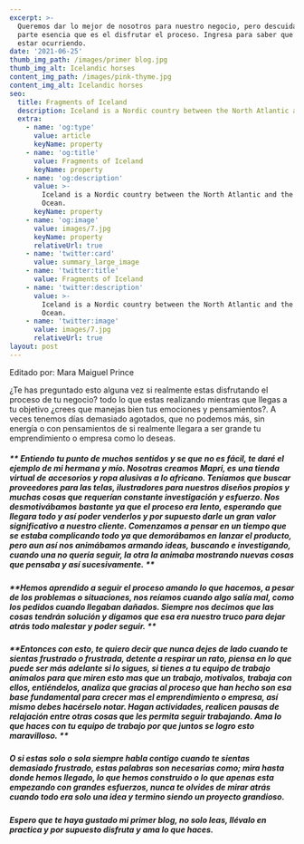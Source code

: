 ```yaml
---
excerpt: >-
  Queremos dar lo mejor de nosotros para nuestro negocio, pero descuidamos la
  parte esencia que es el disfrutar el proceso. Ingresa para saber que puede
  estar ocurriendo.
date: '2021-06-25'
thumb_img_path: /images/primer blog.jpg
thumb_img_alt: Icelandic horses
content_img_path: /images/pink-thyme.jpg
content_img_alt: Icelandic horses
seo:
  title: Fragments of Iceland
  description: Iceland is a Nordic country between the North Atlantic and the Arctic Ocean.
  extra:
    - name: 'og:type'
      value: article
      keyName: property
    - name: 'og:title'
      value: Fragments of Iceland
      keyName: property
    - name: 'og:description'
      value: >-
        Iceland is a Nordic country between the North Atlantic and the Arctic
        Ocean.
      keyName: property
    - name: 'og:image'
      value: images/7.jpg
      keyName: property
      relativeUrl: true
    - name: 'twitter:card'
      value: summary_large_image
    - name: 'twitter:title'
      value: Fragments of Iceland
    - name: 'twitter:description'
      value: >-
        Iceland is a Nordic country between the North Atlantic and the Arctic
        Ocean.
    - name: 'twitter:image'
      value: images/7.jpg
      relativeUrl: true
layout: post
---
```

Editado por: Mara Maiguel Prince

¿Te has preguntado esto alguna vez si realmente estas disfrutando el proceso de tu negocio? todo lo que estas realizando mientras que llegas a tu objetivo ¿crees que manejas bien tus emociones y pensamientos?. A veces tenemos días demasiado agotados, que no podemos más, sin energía o con pensamientos de si realmente llegara a ser grande tu emprendimiento o empresa como lo deseas.

##### \*\* Entiendo tu punto de muchos sentidos y se que no es fácil, te daré el ejemplo de mi hermana y mío. Nosotras creamos Mapri, es una tienda virtual de accesorios y ropa alusivas a lo africano. Teníamos que buscar proveedores para las telas, ilustradores para nuestros diseños propios y muchas cosas que requerían constante investigación y esfuerzo. Nos desmotivábamos bastante ya que el proceso era lento, esperando que llegara todo y así poder venderlos y por supuesto darle un gran valor significativo a nuestro cliente. Comenzamos a pensar en un tiempo que se estaba complicando todo ya que demorábamos en lanzar el producto, pero aun así nos animábamos armando ideas, buscando e investigando, cuando una no quería seguir, la otra la animaba mostrando nuevas cosas que pensaba y así sucesivamente. \*\*

##### \*\*Hemos aprendido a seguir el proceso amando lo que hacemos, a pesar de los problemas o situaciones, nos reíamos cuando algo salía mal, como los pedidos cuando llegaban dañados. Siempre nos decimos que las cosas tendrán solución y digamos que esa era nuestro truco para dejar atrás todo malestar y poder seguir. \*\*

##### \*\*Entonces con esto, te quiero decir que nunca dejes de lado cuando te sientas frustrado o frustrada, detente a respirar un rato, piensa en lo que puede ser más adelante si lo sigues, si tienes a tu equipo de trabajo anímalos para que miren esto mas que un trabajo, motívalos, trabaja con ellos, entiéndelos, analiza que gracias al proceso que han hecho son esa base fundamental para crecer mas el emprendimiento o empresa, así mismo debes hacérselo notar. Hagan actividades, realicen pausas de relajación entre otras cosas que les permita seguir trabajando. Ama lo que haces con tu equipo de trabajo por que juntos se logro esto maravilloso. \*\*

##### O si estas solo o sola siempre habla contigo cuando te sientas demasiado frustrado, estas palabras son necesarias como; mira hasta donde hemos llegado, lo que hemos construido o lo que apenas esta empezando con grandes esfuerzos, nunca te olvides de mirar atrás cuando todo era solo una idea y termino siendo un proyecto grandioso.

##### Espero que te haya gustado mi primer blog, no solo leas, llévalo en practica y por supuesto disfruta y ama lo que haces.
